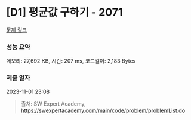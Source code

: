# [D1] 평균값 구하기 - 2071 

[문제 링크](https://swexpertacademy.com/main/code/problem/problemDetail.do?contestProbId=AV5QRnJqA5cDFAUq) 

### 성능 요약

메모리: 27,692 KB, 시간: 207 ms, 코드길이: 2,183 Bytes

### 제출 일자

2023-11-01 23:08



> 출처: SW Expert Academy, https://swexpertacademy.com/main/code/problem/problemList.do